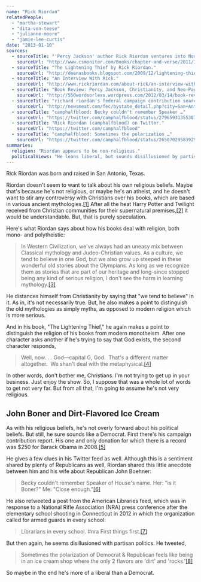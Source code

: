 ```yaml
---
name: "Rick Riordan"
relatedPeople:
  - "martha-stewart"
  - "dita-von-teese"
  - "julianne-moore"
  - "jamie-lee-curtis"
date: "2013-01-10"
sources:
  - sourceTitle: "'Percy Jackson' author Rick Riordan ventures into Norse mythology."
    sourceUrl: "http://www.csmonitor.com/Books/chapter-and-verse/2011/1003/Percy-Jackson-author-Rick-Riordan-ventures-into-Norse-mythology."
  - sourceTitle: "The Lightening Thief by Rick Riordan."
    sourceUrl: "http://deenasbooks.blogspot.com/2009/12/lightening-thief-by-rick-riordan.html"
  - sourceTitle: "An Interview With Rick."
    sourceUrl: "http://www.rickriordan.com/about-rick/an-interview-with-rick.aspx"
  - sourceTitle: "Book Review: Percy Jackson, Christianity, and Neo-Paganism."
    sourceUrl: "http://550wordsorless.wordpress.com/2012/03/14/book-review-percy-jackson-christianity-and-neo-paganism/"
  - sourceTitle: "richard riordan's federal campaign contribution search results."
    sourceUrl: "http://newsmeat.com/fec/bystate_detail.php?city=San+Antonio&st=TX&last=riordan&first=richard"
  - sourceTitle: "camphalfblood: Becky couldn't remember Speaker …"
    sourceUrl: "https://twitter.com/camphalfblood/status/279659313553870848"
  - sourceTitle: "Rick Riordan (camphalfblood) on Twitter."
    sourceUrl: "https://twitter.com/camphalfblood"
  - sourceTitle: "camphalfblood: Sometimes the polarization …"
    sourceUrl: "https://twitter.com/camphalfblood/status/265070295839297536"
summaries:
  religion: "Riordan appears to be non-religious."
  politicalViews: "He leans liberal, but sounds disillusioned by partisan politics."
---
```


Rick Riordan was born and raised in San Antonio, Texas.

Riordan doesn't seem to want to talk about his own religious beliefs. Maybe that's because he's not religious, or maybe he's an atheist, and he doesn't want to stir any controversy with Christians over his books, which are based in various ancient mythologies.<a class="source-citation" href="#http%3A%2F%2Fwww.csmonitor.com%2FBooks%2Fchapter-and-verse%2F2011%2F1003%2FPercy-Jackson-author-Rick-Riordan-ventures-into-Norse-mythology." title="&apos;Percy Jackson&apos; author Rick Riordan ventures into Norse mythology.">[1]</a> After all the heat Harry Potter and Twilight received from Christian communities for their supernatural premises,<a class="source-citation" href="#http%3A%2F%2Fdeenasbooks.blogspot.com%2F2009%2F12%2Flightening-thief-by-rick-riordan.html" title="The Lightening Thief by Rick Riordan.">[2]</a> it would be understandable. But, that is purely speculation.

Here's what Riordan says about how his books deal with religion, both mono- and polytheistic:

>In Western Civilization, we've always had an uneasy mix between Classical mythology and Judeo-Christian values. As a culture, we tend to believe in one God, but we also grow up steeped in these wonderful old stories about the Olympians. As long as we recognize them as stories that are part of our heritage and long-since stopped being any kind of serious religion, I don't see the harm in learning mythology.<a class="source-citation" href="#http%3A%2F%2Fwww.rickriordan.com%2Fabout-rick%2Fan-interview-with-rick.aspx" title="An Interview With Rick.">[3]</a>

He distances himself from Christianity by saying that "we tend to believe" in it. As in, it's not necessarily true. But, he also makes a point to distinguish the old mythologies as simply myths, as opposed to modern religion which is more serious.

And in his book, "The Lightening Thief," he again makes a point to distinguish the religion of his books from modern monotheism. After one character asks another if he's trying to say that God exists, the second character responds,

>Well, now. . . God—capital G, God.  That's a different matter altogether.  We shan't deal with the metaphysical.<a class="source-citation" href="#http%3A%2F%2F550wordsorless.wordpress.com%2F2012%2F03%2F14%2Fbook-review-percy-jackson-christianity-and-neo-paganism%2F" title="Book Review: Percy Jackson, Christianity, and Neo-Paganism.">[4]</a>

In other words, don't bother me, Christians. I'm not trying to get up in your business. Just enjoy the show. So, I suppose that was a whole lot of words to get not very far. But from all that, I'm going to assume he's not very religious.


## John Boner and Dirt-Flavored Ice Cream

As with his religious beliefs, he's not overly forward about his political beliefs. But still, he sure sounds like a Democrat. First there's his campaign contribution report. His one and only donation for which there is a record was $250 for Barack Obama in 2008.<a class="source-citation" href="#http%3A%2F%2Fnewsmeat.com%2Ffec%2Fbystate_detail.php%3Fcity%3DSan%2BAntonio%26st%3DTX%26last%3Driordan%26first%3Drichard" title="richard riordan&apos;s federal campaign contribution search results.">[5]</a>

He gives a few clues in his Twitter feed as well. Although this is a sentiment shared by plenty of Republicans as well, Riordan shared this little anecdote between him and his wife about Republican John Boehner:

>Becky couldn't remember Speaker of House's name. Her: "is it Boner?" Me: "Close enough."<a class="source-citation" href="#https%3A%2F%2Ftwitter.com%2Fcamphalfblood%2Fstatus%2F279659313553870848" title="camphalfblood: Becky couldn&apos;t remember Speaker …">[6]</a>

He also retweeted a post from the American Libraries feed, which was in response to a National Rifle Association (NRA) press conference after the elementary school shooting in Connecticut in 2012 in which the organization called for armed guards in every school:

>Librarians in every school. #nra First things first.<a class="source-citation" href="#https%3A%2F%2Ftwitter.com%2Fcamphalfblood" title="Rick Riordan (camphalfblood) on Twitter.">[7]</a>

But then again, he seems disillusioned with partisan politics. He tweeted,

>Sometimes the polarization of Democrat & Republican feels like being in an ice cream shop where the only 2 flavors are 'dirt' and 'rocks.'<a class="source-citation" href="#https%3A%2F%2Ftwitter.com%2Fcamphalfblood%2Fstatus%2F265070295839297536" title="camphalfblood: Sometimes the polarization …">[8]</a>

So maybe in the end he's more of a liberal than a Democrat.